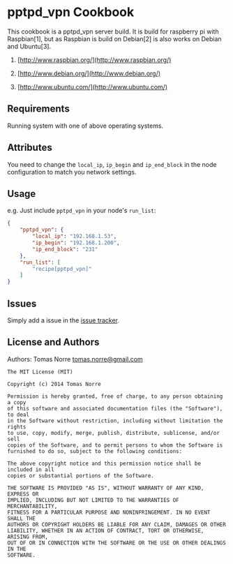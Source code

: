 pptpd_vpn Cookbook
======================
This cookbook is a pptpd_vpn server build. It is build for raspberry pi with Raspbian[1], but as Raspbian is build on Debian[2] is
also works on Debian and Ubuntu[3].

1) [http://www.raspbian.org/](http://www.raspbian.org/)

2) [http://www.debian.org/](http://www.debian.org/)

3) [http://www.ubuntu.com/](http://www.ubuntu.com/)

Requirements
------------

Running system with one of above operating systems.


Attributes
----------

You need to change the `local_ip`, `ip_begin` and `ip_end_block` in the node configuration to match you network settings.

Usage
-----

e.g.
Just include `pptpd_vpn` in your node's `run_list`:

```json
{
    "pptpd_vpn": {
        "local_ip": "192.168.1.53",
        "ip_begin": "192.168.1.200",
        "ip_end_block": "231"
    },
    "run_list": [
        "recipe[pptpd_vpn]"
    ]
}
```

Issues
------

Simply add a issue in the [issue tracker](https://bitbucket.org/tomasnorre/chef_pptpd_vpn/issues).

License and Authors
-------------------
Authors: Tomas Norre <tomas.norre@gmail.com>


```text
The MIT License (MIT)

Copyright (c) 2014 Tomas Norre

Permission is hereby granted, free of charge, to any person obtaining a copy
of this software and associated documentation files (the "Software"), to deal
in the Software without restriction, including without limitation the rights
to use, copy, modify, merge, publish, distribute, sublicense, and/or sell
copies of the Software, and to permit persons to whom the Software is
furnished to do so, subject to the following conditions:

The above copyright notice and this permission notice shall be included in all
copies or substantial portions of the Software.

THE SOFTWARE IS PROVIDED "AS IS", WITHOUT WARRANTY OF ANY KIND, EXPRESS OR
IMPLIED, INCLUDING BUT NOT LIMITED TO THE WARRANTIES OF MERCHANTABILITY,
FITNESS FOR A PARTICULAR PURPOSE AND NONINFRINGEMENT. IN NO EVENT SHALL THE
AUTHORS OR COPYRIGHT HOLDERS BE LIABLE FOR ANY CLAIM, DAMAGES OR OTHER
LIABILITY, WHETHER IN AN ACTION OF CONTRACT, TORT OR OTHERWISE, ARISING FROM,
OUT OF OR IN CONNECTION WITH THE SOFTWARE OR THE USE OR OTHER DEALINGS IN THE
SOFTWARE.
```